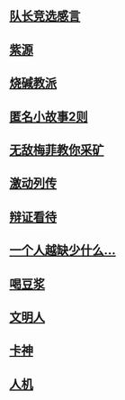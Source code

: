 ## [队长竞选感言](wall/jingxuan.md)

## [紫源](wall/ziyuan.md)

## [烧碱教派](wall/shaojianjiaopai.md)

## [匿名小故事2则](wall/niminggushi.md)

## [无敌梅菲教你采矿](wall/meifei.md)

## [激动列传](wall/exciting.md)

## [辩证看待](wall/bianzheng.md)

## [一个人越缺少什么...](wall/queshao.md)

## [喝豆浆](wall/hedoujiang.md)

## [文明人](wall/wenming.md)

## [卡神](wall/kashen.md)

## [人机](wall/renji.md)